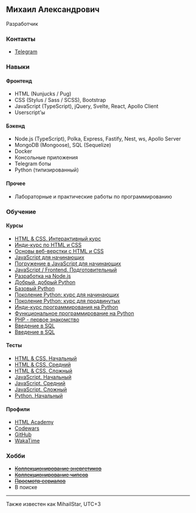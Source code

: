 ## Михаил Александрович

Разработчик

### Контакты

- [Telegram](https://t.me/MihailStar)

### Навыки

#### Фронтенд

- HTML (Nunjucks / Pug)
- CSS (Stylus / Sass / SCSS), Bootstrap
- JavaScript (TypeScript), jQuery, Svelte, React, Apollo Client
- Userscript'ы

#### Бэкенд

- Node.js (TypeScript), Polka, Express, Fastify, Nest, ws, Apollo Server
- MongoDB (Mongoose), SQL (Sequelize)
- Docker
- Консольные приложения
- Telegram боты
- Python (типизированный)

#### Прочее

- Лабораторные и практические работы по программированию

### Обучение

#### Курсы

- [HTML & CSS. Интерактивный курс](https://gb.ru/certificates/700697)
- [Инди-курс по HTML и CSS](https://stepik.org/cert/2522606)
- [Основы веб-верстки с HTML и CSS](https://stepik.org/cert/2506685)
- [JavaScript для начинающих](https://stepik.org/cert/97493)
- [Погружение в JavaScript для начинающих](https://stepik.org/cert/2364545)
- [JavaScript / Frontend. Подготовительный](https://app.rs.school/certificate/2jk0gkd7)
- [Разработка на Node.js](https://app.rs.school/certificate/x790e32b)
- [Добрый, добрый Python](https://stepik.org/cert/2252078)
- [Базовый Python](https://education.vk.company/curriculum/certificates/download/42796/e086f136-652e-42cf-acfa-240fbed870d5)
- [Поколение Python: курс для начинающих](https://stepik.org/cert/2355375)
- [Поколение Python: курс для продвинутых](https://stepik.org/cert/2395272)
- [Инди-курс программирования на Python](https://stepik.org/cert/2689924)
- [Функциональное программирование на Python](https://stepik.org/cert/2664839)
- [PHP - первое знакомство](https://stepik.org/cert/2543355)
- [Введение в SQL](https://stepik.org/cert/2492313)
- [Введение в SQL](https://stepik.org/cert/2529993)

#### Тесты

- [HTML & CSS. Начальный](https://gb.ru/certificates/117565)
- [HTML & CSS. Средний](https://gb.ru/certificates/165131)
- [HTML & CSS. Сложный](https://gb.ru/certificates/243028)
- [JavaScript. Начальный](https://gb.ru/certificates/117574)
- [JavaScript. Средний](https://gb.ru/certificates/292478)
- [JavaScript. Сложный](https://gb.ru/certificates/302804)
- [Python. Начальный](https://gb.ru/certificates/2342088)

#### Профили

- [HTML Academy](https://htmlacademy.ru/profile/mihailstar)
- [Codewars](https://www.codewars.com/users/MihailStar)
- [GitHub](https://github.com/MihailStar)
- [WakaTime](https://wakatime.com/@MihailStar)

### Хобби

- ~~[Коллекционирование энергетиков](https://docs.google.com/spreadsheets/d/1tM1EZaKjp0jVoG38MMF2wyDcdkRwQSj0vn7oZBAbYiY)~~
- ~~[Коллекционирование чипсов](https://docs.google.com/spreadsheets/d/14I1y8-fIZ4_MOzbhbM5Jf5oFdF4L2WcB7JyuudxO3UQ)~~
- ~~[Просмотр сериалов](https://docs.google.com/spreadsheets/d/1oW88Ev6JmeWnV11o_fNjChkAIX6taqaBfHqGp7E_1LE)~~
- В поиске

---

Также известен как MihailStar, UTC+3
